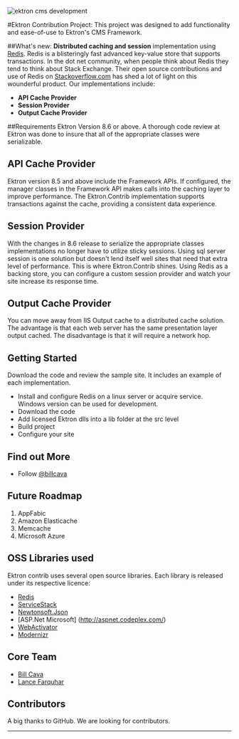 ![ektron cms development](http://dev.ektron.com/images/headerlogo.png)

#Ektron Contribution Project:
This project was designed to add functionality and ease-of-use to Ektron's CMS Framework. 

##What's new:
**Distributed caching and session** implementation using [Redis](http://redis.io/). Redis is a blisteringly fast advanced key-value store that supports transactions. In the dot net community, when people think about Redis they tend to think about Stack Exchange. Their open source contributions and use of Redis on [Stackoverflow.com](http://stackoverflow.com) has shed a lot of light on this wounderful product. Our implementations include:

  - **API Cache Provider**
  - **Session Provider**
  - **Output Cache Provider**

##Requirements
Ektron Version 8.6 or above. A thorough code review at Ektron was done to insure that all of the appropriate classes were serializable.

## API Cache Provider
Ektron version 8.5 and above include the Framework APIs. If configured, the manager classes in the Framework API makes calls into the caching layer to improve performance. The Ektron.Contrib implementation supports transactions against the cache, providing a consistent data experience.

## Session Provider
With the changes in 8.6 release to serialize the appropriate classes implementations no longer have to utilize sticky sessions. Using sql server session is one solution but doesn't lend itself well sites that need that extra level of performance. This is where Ektron.Contrib shines. Using Redis as a backing store, you can configure a custom session provider and watch your site increase its response time.   

## Output Cache  Provider
You can move away from IIS Output cache to a distributed cache solution. The advantage is that each web server has the same presentation layer output cached. The disadvantage is that it will require a network hop.
 
## Getting Started
Download the code and review the sample site. It includes an example of each implementation.

 * Install and configure Redis on a linux server or acquire service. Windows version can be used for development.
 * Download the code
 * Add licensed Ektron dlls into a lib folder at the src level
 * Build project
 * Configure your site


## Find out More
 * Follow [@billcava](http://twitter.com/billcava)

## Future Roadmap
1. AppFabic
2. Amazon Elasticache
3. Memcache
4. Microsoft Azure


## OSS Libraries used

Ektron contrib uses several open source libraries. Each library is released under its respective licence:

  - [Redis](http://redis.io)
  - [ServiceStack](http://www.servicestack.net/)
  - [Newtonsoft.Json](https://github.com/JamesNK/Newtonsoft.Json)
  - [ASP.Net Microsoft] (http://aspnet.codeplex.com/)
  - [WebActivator](https://github.com/davidebbo/WebActivator)
  - [Modernizr](https://github.com/Modernizr/Modernizr)


## Core Team
 - [Bill Cava](https://github.com/ektron)
 - [Lance Farquhar](https://github.com/lfarquhar)
 
## Contributors 
A big thanks to GitHub. We are looking for contributors.

***

